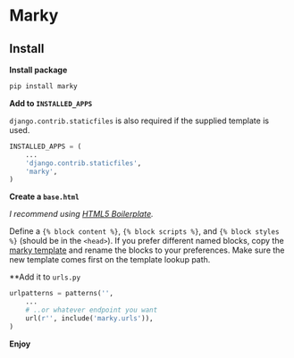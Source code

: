 # Marky

## Install

**Install package**

```bash
pip install marky
```

**Add to `INSTALLED_APPS`**

`django.contrib.staticfiles` is also required if the supplied template is used.

```python
INSTALLED_APPS = (
    ...
    'django.contrib.staticfiles',
    'marky',
)
```

**Create a `base.html`**

_I recommend using [HTML5 Boilerplate](http://html5boilerplate.com)._

Define a `{% block content %}`, `{% block scripts %}`, and `{% block styles %}`
(should be in the `<head>`). If you prefer different named blocks, copy the
[marky template](https://github.com/bruth/marky/blob/master/marky/templates/marky/preview.html)
and rename the blocks to your preferences. Make sure the new template comes
first on the template lookup path.

**Add it to `urls.py`

```python
urlpatterns = patterns('',
    ...
    # ..or whatever endpoint you want
    url(r'', include('marky.urls')),
)
```

**Enjoy**
